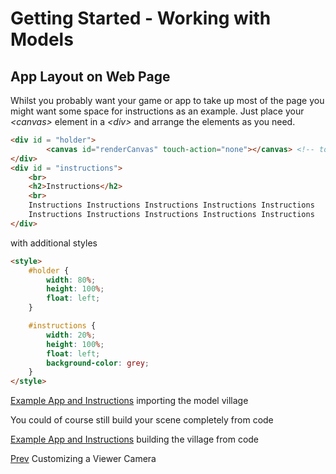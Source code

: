 # Getting Started - Working with Models
## App Layout on Web Page
Whilst you probably want your game or app to take up most of the page you might want some space for instructions as an example. Just place your *&lt;canvas&gt;* element in a *&lt;div&gt;* and arrange the elements as you need.

```html
<div id = "holder">
        <canvas id="renderCanvas" touch-action="none"></canvas> <!-- touch-action="none" for best results from PEP -->
</div>
<div id = "instructions">
    <br>
    <h2>Instructions</h2>
    <br>
    Instructions Instructions Instructions Instructions Instructions 
    Instructions Instructions Instructions Instructions Instructions 
</div>
```
with additional styles
```html
<style>
    #holder {
        width: 80%;
        height: 100%;
        float: left;
    }

    #instructions {
        width: 20%;
        height: 100%;
        float: left;
        background-color: grey;
    }
</style>
```

[Example App and Instructions](/webpages/app3.html) importing the model village

You could of course still build your scene completely from code

[Example App and Instructions](/webpages/app4.html) building the village from code

[Prev](/babylon101/viewer2) Customizing a Viewer Camera  